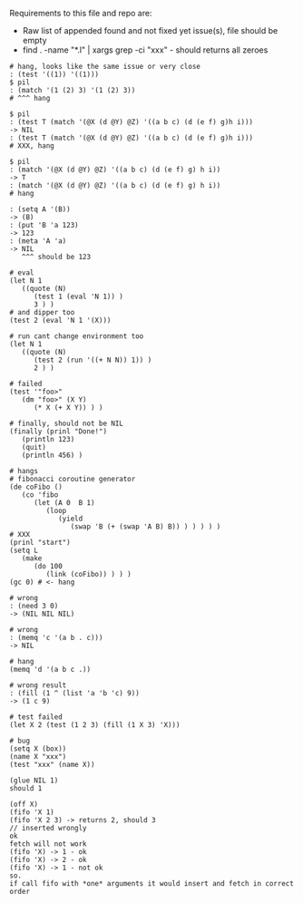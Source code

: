 Requirements to this file and repo are:
* Raw list of appended found and not fixed yet issue(s), file should be empty
* find . -name "*.l" | xargs grep -ci "xxx" - should returns all zeroes

```
# hang, looks like the same issue or very close
: (test '((1)) '((1)))
$ pil
: (match '(1 (2) 3) '(1 (2) 3))
# ^^^ hang

$ pil
: (test T (match '(@X (d @Y) @Z) '((a b c) (d (e f) g)h i)))
-> NIL
: (test T (match '(@X (d @Y) @Z) '((a b c) (d (e f) g)h i)))
# XXX, hang

$ pil
: (match '(@X (d @Y) @Z) '((a b c) (d (e f) g) h i))
-> T
: (match '(@X (d @Y) @Z) '((a b c) (d (e f) g) h i))
# hang
```

```
: (setq A '(B))
-> (B)
: (put 'B 'a 123)
-> 123
: (meta 'A 'a)
-> NIL
   ^^^ should be 123
```

```
# eval
(let N 1
   ((quote (N)
      (test 1 (eval 'N 1)) )
      3 ) )
# and dipper too
(test 2 (eval 'N 1 '(X)))
```

```
# run cant change environment too
(let N 1
   ((quote (N)
      (test 2 (run '((+ N N)) 1)) )
      2 ) )

```

```
# failed
(test '"foo>"
   (dm "foo>" (X Y)
      (* X (+ X Y)) ) )
```

```
# finally, should not be NIL
(finally (prinl "Done!")
   (println 123)
   (quit)
   (println 456) )
```

```
# hangs
# fibonacci coroutine generator
(de coFibo ()
   (co 'fibo
      (let (A 0  B 1)
         (loop
            (yield
               (swap 'B (+ (swap 'A B) B)) ) ) ) ) )
# XXX
(prinl "start")
(setq L
   (make
      (do 100
         (link (coFibo)) ) ) )
(gc 0) # <- hang
```

```
# wrong
: (need 3 0)
-> (NIL NIL NIL)
```

```
# wrong
: (memq 'c '(a b . c)))
-> NIL
```

```
# hang
(memq 'd '(a b c .))
```

```
# wrong result
: (fill (1 ^ (list 'a 'b 'c) 9))
-> (1 c 9)
```

```
# test failed
(let X 2 (test (1 2 3) (fill (1 X 3) 'X)))
```

```
# bug
(setq X (box))
(name X "xxx")
(test "xxx" (name X))
```

```
(glue NIL 1)
should 1
```

```
(off X)
(fifo 'X 1)
(fifo 'X 2 3) -> returns 2, should 3
// inserted wrongly
ok
fetch will not work
(fifo 'X) -> 1 - ok
(fifo 'X) -> 2 - ok
(fifo 'X) -> 1 - not ok
so.
if call fifo with *one* arguments it would insert and fetch in correct order
```
